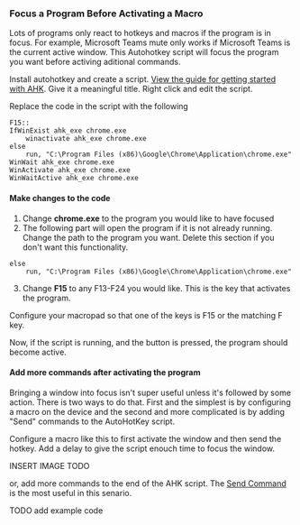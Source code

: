 ### Focus a Program Before Activating a Macro

Lots of programs only react to hotkeys and macros if the program is in focus. For example, Microsoft Teams mute only works if Microsoft Teams is the current active window. This Autohotkey script will focus the program you want before activing aditional commands.

Install autohotkey and create a script. [View the guide for getting started with AHK](#installing-and-using-autohotkey). Give it a meaningful title. Right click and edit the script.

Replace the code in the script with the following
```
F15::
IfWinExist ahk_exe chrome.exe
	winactivate ahk_exe chrome.exe
else
	run, "C:\Program Files (x86)\Google\Chrome\Application\chrome.exe"
WinWait ahk_exe chrome.exe
WinActivate ahk_exe chrome.exe
WinWaitActive ahk_exe chrome.exe
```
#### Make changes to the code
1. Change **chrome.exe** to the program you would like to have focused
2. The following part will open the program if it is not already running. Change the path to the program you want. Delete this section if you don't want this functionality.
```
else
	run, "C:\Program Files (x86)\Google\Chrome\Application\chrome.exe"
```
3. Change **F15** to any F13-F24 you would like. This is the key that activates the program.

Configure your macropad so that one of the keys is F15 or the matching F key.

Now, if the script is running, and the button is pressed, the program should become active.

#### Add more commands after activating the program
Bringing a window into focus isn't super useful unless it's followed by some action. There is two ways to do that. First and the simplest is by configuring a macro on the device and the second and more complicated is by adding "Send" commands to the AutoHotKey script.

Configure a macro like this to first activate the window and then send the hotkey. Add a delay to give the script enouch time to focus the window.

INSERT IMAGE TODO

or, add more commands to the end of the AHK script. The [Send Command](https://www.autohotkey.com/docs/commands/Send.htm) is the most useful in this senario.

TODO add example code